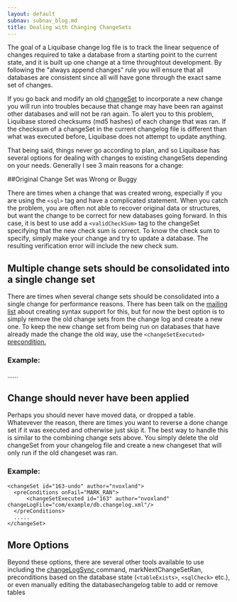 ```yaml
---
layout: default
subnav: subnav_blog.md
title: Dealing with Changing ChangeSets
---
```



The goal of a Liquibase change log file is to track the linear sequence of changes required to take a database from a starting point to the current state, and it is built up one change at a time throughtout development. By following the "always append changes" rule you will ensure that all databases are consistent since all will have gone through the exact same set of changes.


If you go back and modify an old <a href="/documentation/changeset">changeSet</a> to incorporate a new change you will run into troubles because that change may have been ran against other databases and will not be ran again. To alert you to this problem, Liquibase stored checksums (md5 hashes) of each change that was ran. If the checksum of a changeSet in the current changelog file is different than what was executed before, Liquibase does not attempt to update anything.


That being said, things never go according to plan, and so Liquibase has several options for dealing with changes to existing changeSets depending on your needs. Generally I see 3 main reasons for a change:


##Original Change Set was Wrong or Buggy


There are times when a change that was created wrong, especially if you are using the `<sql>` tag and have a complicated statement. When you catch the problem, you are often not able to recover original data or structures, but want the change to be correct for new databases going forward. In this case, it is best to use add a `<validCheckSum>` tag to the changeSet specifying that the new check sum is correct. To know the check sum to specify, simply make your change and try to update a database. The resulting verification error will include the new check sum.


## Multiple change sets should be consolidated into a single change set


There are times when several change sets should be consolidated into a single change for performance reasons. There has been talk on the <a href="http://www.liquibase.org/community">mailing list</a> about creating syntax support for this, but for now the best option is to simply remove the old change sets from the change log and create a new one. To keep the new change set from being run on databases that have already made the change the old way, use the `<changeSetExecuted>` <a href="/documentation/preconditions.html">precondition.</a>


### Example:

   <changeSet id="163-new" author="nvoxland">
      <preConditions onFail="MARK_RAN">
          <not>
              <changeSetExecuted id="163" author="nvoxland" changeLogFile="com/example/db.changelog.xml"/>
          </not>
      </preConditions>
      ......
   </changeSet>


## Change should never have been applied


Perhaps you should never have moved data, or dropped a table. Whatevever the reason, there are times you want to reverse a done change set if it was executed and otherwise just skip it. The best way to handle this is similar to the combining change sets above. You simply delete the old changeSet from your changelog file and create a new changeset that will only run if the old changeset was ran.


### Example:

    <changeSet id="163-undo" author="nvoxland">
      <preConditions onFail="MARK_RAN">
          <changeSetExecuted id="163" author="nvoxland" changeLogFile="com/example/db.changelog.xml"/>
      </preConditions>
      .....
    </changeSet>


## More Options

Beyond these options, there are several other tools available to use including the <a href="/documentation/command_line">changeLogSync </a>command, markNextChangeSetRan, preconditions based on the database state (`<tableExists>`, `<sqlCheck>` etc.), or even manually editing the databasechangelog table to add or remove tables

